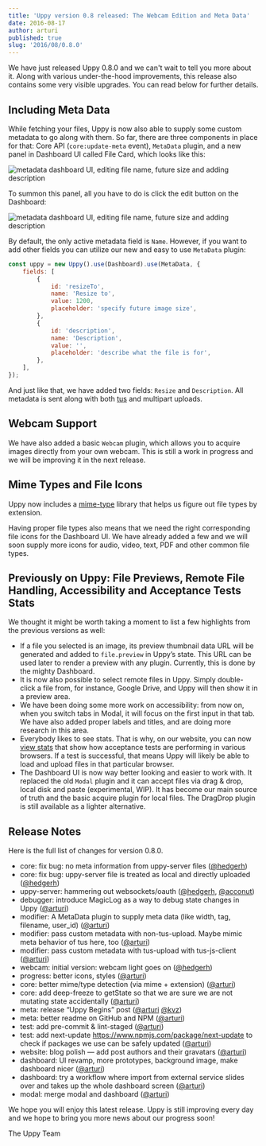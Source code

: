 ```yaml
---
title: 'Uppy version 0.8 released: The Webcam Edition and Meta Data'
date: 2016-08-17
author: arturi
published: true
slug: '2016/08/0.8.0'
---
```


We have just released Uppy 0.8.0 and we can't wait to tell you more about it.
Along with various under-the-hood improvements, this release also contains some
very visible upgrades. You can read below for further details.

## Including Meta Data

While fetching your files, Uppy is now also able to supply some custom metadata
to go along with them. So far, there are three components in place for that:
Core API (`core:update-meta` event), `MetaData` plugin, and a new panel in
Dashboard UI called File Card, which looks like this:

<img alt="metadata dashboard UI, editing file name, future size and adding description" src="/img/blog/0.8/metadata-dashboard.jpg" className="border" />

<!--truncate-->

To summon this panel, all you have to do is click the edit button on the
Dashboard:

<img alt="metadata dashboard UI, editing file name, future size and adding description" src="/img/blog/0.8/uppy-dashboard-ui.jpg" className="border" />

By default, the only active metadata field is `Name`. However, if you want to
add other fields you can utilize our new and easy to use `MetaData` plugin:

```javascript
const uppy = new Uppy().use(Dashboard).use(MetaData, {
	fields: [
		{
			id: 'resizeTo',
			name: 'Resize to',
			value: 1200,
			placeholder: 'specify future image size',
		},
		{
			id: 'description',
			name: 'Description',
			value: '',
			placeholder: 'describe what the file is for',
		},
	],
});
```

And just like that, we have added two fields: `Resize` and `Description`. All
metadata is sent along with both [tus](http://tus.io) and multipart uploads.

## Webcam Support

We have also added a basic `Webcam` plugin, which allows you to acquire images
directly from your own webcam. This is still a work in progress and we will be
improving it in the next release.

## Mime Types and File Icons

Uppy now includes a [mime-type](https://www.npmjs.com/package/mime-types)
library that helps us figure out file types by extension.

Having proper file types also means that we need the right corresponding file
icons for the Dashboard UI. We have already added a few and we will soon supply
more icons for audio, video, text, PDF and other common file types.

## Previously on Uppy: File Previews, Remote File Handling, Accessibility and Acceptance Tests Stats

We thought it might be worth taking a moment to list a few highlights from the
previous versions as well:

- If a file you selected is an image, its preview thumbnail data URL will be
  generated and added to `file.preview` in Uppy’s state. This URL can be used
  later to render a preview with any plugin. Currently, this is done by the
  mighty Dashboard.
- It is now also possible to select remote files in Uppy. Simply double-click a
  file from, for instance, Google Drive, and Uppy will then show it in a preview
  area.
- We have been doing some more work on accessibility: from now on, when you
  switch tabs in Modal, it will focus on the first input in that tab. We have
  also added proper labels and titles, and are doing more research in this area.
- Everybody likes to see stats. That is why, on our website, you can now
  [view stats](http://uppy.io/stats) that show how acceptance tests are
  performing in various browsers. If a test is successful, that means Uppy will
  likely be able to load and upload files in that particular browser.
- The Dashboard UI is now way better looking and easier to work with. It
  replaced the old `Modal` plugin and it can accept files via drag & drop, local
  disk and paste (experimental, WIP). It has become our main source of truth and
  the basic acquire plugin for local files. The DragDrop plugin is still
  available as a lighter alternative.

## Release Notes

Here is the full list of changes for version 0.8.0.

- core: fix bug: no meta information from uppy-server files
  ([@hedgerh](https://github.com/hedgerh))
- core: fix bug: uppy-server file is treated as local and directly uploaded
  ([@hedgerh](https://github.com/hedgerh))
- uppy-server: hammering out websockets/oauth
  ([@hedgerh](https://github.com/hedgerh),
  [@acconut](https://github.com/acconut))
- debugger: introduce MagicLog as a way to debug state changes in Uppy
  ([@arturi](https://github.com/arturi))
- modifier: A MetaData plugin to supply meta data (like width, tag, filename,
  user_id) ([@arturi](https://github.com/arturi))
- modifier: pass custom metadata with non-tus-upload. Maybe mimic meta behavior
  of tus here, too ([@arturi](https://github.com/arturi))
- modifier: pass custom metadata with tus-upload with tus-js-client
  ([@arturi](https://github.com/arturi))
- webcam: initial version: webcam light goes on
  ([@hedgerh](https://github.com/hedgerh))
- progress: better icons, styles ([@arturi](https://github.com/arturi))
- core: better mime/type detection (via mime + extension)
  ([@arturi](https://github.com/arturi))
- core: add deep-freeze to getState so that we are sure we are not mutating
  state accidentally ([@arturi](https://github.com/arturi))
- meta: release “Uppy Begins” post ([@arturi](https://github.com/arturi)
  [@kvz](https://github.com/kvz))
- meta: better readme on GitHub and NPM ([@arturi](https://github.com/arturi))
- test: add pre-commit & lint-staged ([@arturi](https://github.com/arturi))
- test: add next-update <https://www.npmjs.com/package/next-update> to check if
  packages we use can be safely updated ([@arturi](https://github.com/arturi))
- website: blog polish — add post authors and their gravatars
  ([@arturi](https://github.com/arturi))
- dashboard: UI revamp, more prototypes, background image, make dashboard nicer
  ([@arturi](https://github.com/arturi))
- dashboard: try a workflow where import from external service slides over and
  takes up the whole dashboard screen ([@arturi](https://github.com/arturi))
- modal: merge modal and dashboard ([@arturi](https://github.com/arturi))

We hope you will enjoy this latest release. Uppy is still improving every day
and we hope to bring you more news about our progress soon!

The Uppy Team
